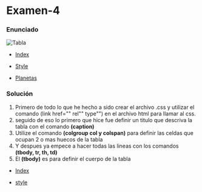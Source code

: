 # Examen-4
### Enunciado ####

![Tabla](https://user-images.githubusercontent.com/73166252/102470201-f7df4580-4053-11eb-8642-44d8a4c711f7.PNG)

* [Index](https://github.com/mdn/learning-area/blob/master/html/tables/assessment-start/blank-template.html"index")

* [Style](https://github.com/mdn/learning-area/blob/master/html/tables/assessment-start/minimal-table.css "style")

* [Planetas](https://github.com/mdn/learning-area/blob/master/html/tables/assessment-start/planets-data.txt "Planetas")

### **Solución** ###

1. Primero de todo lo que he hecho a sido crear el archivo .css y utilizar el comando (link href="" rel"" type"") en el archivo html  para llamar al css. <br>
2. seguido de eso lo primero que hice fue definir un titulo que descriva la tabla con el comando **(caption)** <br>
3. Utilize el comando **(colgroup col y colspan)** para definir las celdas que ocupan 2 o mas huecos de la tabla <br>
4. Y despues ya empece a hacer todas las lineas con los comandos **(tbody, tr, th, td)** <br>
5. El **(tbody)** es para definir el cuerpo de la tabla <br>

* [Index](https://github.com/EricEo/Examen-4/blob/main/Examen%204/index.html"index")

* [style](https://github.com/EricEo/Examen-4/blob/main/Examen%204/style.css"index")
